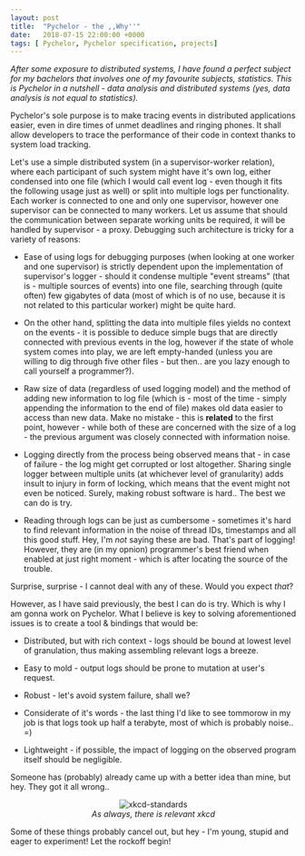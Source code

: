 ```yaml
---
layout: post
title:  "Pychelor - the ,,Why''"
date:   2018-07-15 22:00:00 +0000
tags: [ Pychelor, Pychelor specification, projects]
---
```


*After some exposure to distributed systems, I have found a perfect subject for
my bachelors that involves one of my favourite subjects, statistics. This is
Pychelor in a nutshell - data analysis and distributed systems (yes, data
analysis is not equal to statistics).*

Pychelor's sole purpose is to make tracing events in distributed applications
easier, even in dire times of unmet deadlines and ringing phones.
It shall allow developers to trace the performance of their code in context thanks to
system load tracking. 

Let's use a simple distributed system (in a supervisor-worker relation), where
each participant of such system might have it's own log, either condensed into one file
(which I would call event log - even though it fits the following usage just as well)
or split into multiple logs per functionality.
Each worker is connected to one and only one supervisor, however one supervisor
can be connected to many workers.
Let us assume that should the communication between separate working units be
required, it will be handled by supervisor - a proxy.
Debugging such architecture is tricky for a variety of reasons:
* Ease of using logs for debugging purposes (when looking at one worker
  and one supervisor) is strictly dependent upon the
  implementation of supervisor's logger - should it condense multiple "event
  streams" (that is - multiple sources of events) into one file, searching through
  (quite often) few gigabytes of data (most of which is of no use, because it
  is not related to this particular worker) might be quite hard.

* On the other hand, splitting the data into multiple files yields no context
  on the events - it is possible to deduce simple bugs that are directly connected 
  with previous events in the log, however if the state of whole system comes into
  play, we are left empty-handed (unless you are willing to dig through five other
  files - but then.. are you lazy enough to call yourself a programmer?).

* Raw size of data (regardless of used logging model) and the method of adding
  new information to log file (which is - most of the time - simply appending
  the information to the end of file) makes old data easier to access than new
  data. Make no mistake - this is **related** to the first point, however \- 
  while both of these are concerned with the size of a log - the previous argument
  was closely connected with information noise.

* Logging directly from the process being observed means that - in case of
  failure - the log might get corrupted or lost altogether. Sharing single
  logger between multiple units (at whichever level of granularity)
  adds insult to injury in form of locking, which means that the event might not
  even be noticed. Surely, making robust software is hard.. The best we can do is try.

* Reading through logs can be just as cumbersome - sometimes it's hard to find
  relevant information in the noise of thread IDs, timestamps and all this good
  stuff. Hey, I'm *not* saying these are bad. That's part of logging! However, they
  are (in my opnion) programmer's best friend when enabled at just right moment \-
  which is after locating the source of the trouble.
  
Surprise, surprise - I cannot deal with any of these. Would you expect *that*?

However, as I have said previously, the best I can do is try. Which is why I am
gonna work on Pychelor. What I believe is key to solving aforementioned 
issues is to create a tool & bindings that would be:

* Distributed, but with rich context - logs should be bound at lowest level of
  granulation, thus making assembling relevant logs a breeze.

* Easy to mold - output logs should be prone to mutation at user's request.

* Robust - let's avoid system failure, shall we?

* Considerate of it's words - the last thing I'd like to see tommorow in my job is that
  logs took up half a terabyte, most of which is probably noise.. =)

* Lightweight - if possible, the impact of logging on the observed program
  itself should be negligible.

Someone has (probably) already came up with a better idea than mine, but hey.
They got it all wrong..

<div style="text-align:center">
<img alt="xkcd-standards" src="https://imgs.xkcd.com/comics/standards.png"/>
<br/>
<i>As always, there is relevant xkcd </i>
</div>

Some of these things probably cancel out, but hey - I'm young, stupid and eager
to experiment! Let the rockoff begin!

